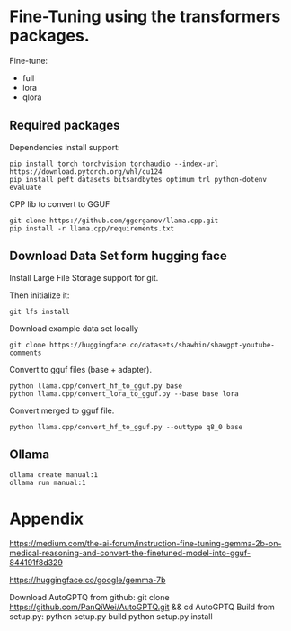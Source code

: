 # Fine-Tuning using the transformers packages.

Fine-tune:
- full
- lora
- qlora

## Required packages

Dependencies install support:

```shell
pip install torch torchvision torchaudio --index-url https://download.pytorch.org/whl/cu124
pip install peft datasets bitsandbytes optimum trl python-dotenv evaluate
```

CPP lib to convert to GGUF

```shell
git clone https://github.com/ggerganov/llama.cpp.git
pip install -r llama.cpp/requirements.txt
```

## Download Data Set form hugging face

Install Large File Storage support for git.

Then initialize it:
```shell
git lfs install
```

Download example data set locally

```shell
git clone https://huggingface.co/datasets/shawhin/shawgpt-youtube-comments
```

Convert to gguf files (base + adapter).

```shell
python llama.cpp/convert_hf_to_gguf.py base
python llama.cpp/convert_lora_to_gguf.py --base base lora
```

Convert merged to gguf file.

```shell
python llama.cpp/convert_hf_to_gguf.py --outtype q8_0 base
```

## Ollama

```shell
ollama create manual:1
ollama run manual:1
```

# Appendix

https://medium.com/the-ai-forum/instruction-fine-tuning-gemma-2b-on-medical-reasoning-and-convert-the-finetuned-model-into-gguf-844191f8d329

https://huggingface.co/google/gemma-7b

Download AutoGPTQ from github: git clone https://github.com/PanQiWei/AutoGPTQ.git && cd AutoGPTQ
Build from setup.py:
python setup.py build
python setup.py install